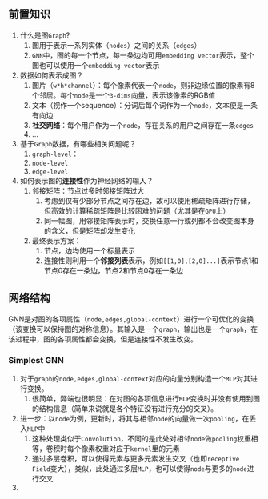 ## 前置知识

1. 什么是图`Graph`?
	1. 图用于表示一系列实体（`nodes`）之间的关系（`edges`）
	2. `GNN`中，图的每一个节点，每一条边均可用`embedding vector`表示，整个图也可以使用一个`embedding vector`表示
2. 数据如何表示成图？
	1. 图片（`w*h*channel`）：每个像素代表一个`node`，则非边缘位置的像素有8个邻居。每个`node`是一个`3-dims`向量，表示该像素的RGB值
	2. 文本（视作一个sequence）：分词后每个词作为一个`node`，文本便是一条有向边
	3. **社交网络**：每个用户作为一个`node`，存在关系的用户之间存在一条`edges`
	4. ...
3. 基于`Graph`数据，有哪些相关问题呢？
	1. `graph-level`：
	2. `node-level`
	3. `edge-level`
4. 如何表示图的**连接性**作为神经网络的输入？
	1. 邻接矩阵：节点过多时邻接矩阵过大
		1. 考虑到仅有少部分节点之间存在边，故可以使用稀疏矩阵进行存储，但高效的计算稀疏矩阵是比较困难的问题（尤其是在`GPU`上）
		2. 同一幅图，用邻接矩阵表示时，交换任意一行或列都不会改变图本身的含义，但是矩阵却发生变化
	2. 最终表示方案：
		1. 节点，边均使用一个标量表示
		2. 连接性则利用一个**邻接列表**表示，例如`[[1,0],[2,0]...]`表示节点1和节点0存在一条边，节点2和节点0存在一条边

## 网络结构

GNN是对图的各项属性（`node,edges,global-context`）进行一个可优化的变换（该变换可以保持图的对称信息）。其输入是一个`graph`，输出也是一个`graph`，在该过程中，图的各项属性都会变换，但是连接性不发生改变。

### Simplest GNN

1. 对于`graph`的`node,edges,global-context`对应的向量分别构造一个`MLP`对其进行变换。
	1. 很简单，弊端也很明显：在对图的各项信息进行`MLP`变换时并没有使用到图的结构信息（简单来说就是各个特征没有进行充分的交叉）。
2. 进一步：以`node`为例，更新时，将其与相邻`node`的向量做一次`pooling`，在丢入`MLP`中
	1. 这种处理类似于`Convolution`，不同的是此处对相邻`node`做`pooling`权重相等，卷积时每个像素权重对应于`kernel`里的元素
	2. 通过多层卷积，可以使得元素与更多元素发生交叉（也即`receptive Field`变大），类似，此处通过多层`MLP`，也可以使得`node`与更多的`node`进行交叉
3. 